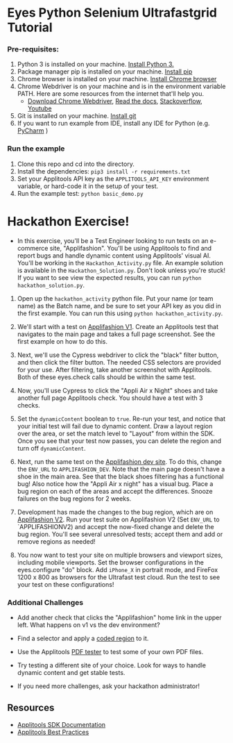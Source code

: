 # Eyes Python Selenium Ultrafastgrid Tutorial
### Pre-requisites:

1. Python 3 is installed on your machine.  [Install Python 3.](https://realpython.com/installing-python/) 
2. Package manager pip is installed on your machine.  [Install pip](https://pip.pypa.io/en/stable/installing/)
3. Chrome browser is installed on your machine. [Install Chrome browser](https://support.google.com/chrome/answer/95346?co=GENIE.Platform%3DDesktop&hl=en&oco=0)  
4. Chrome Webdriver is on your machine and is in the environment variable PATH. Here are some resources from the internet that'll help you.
   * [Download Chrome Webdriver](https://chromedriver.chromium.org/downloads), [Read the docs](https://splinter.readthedocs.io/en/0.1/setup-chrome.html), [Stackoverflow](https://stackoverflow.com/questions/38081021/using-selenium-on-mac-chrome), [Youtube](https://www.youtube.com/watch?time_continue=182&v=dz59GsdvUF8)
5. Git is installed on your machine. [Install git](https://www.atlassian.com/git/tutorials/install-git)
6. If you want to run example from IDE, install any IDE for Python (e.g. [PyCharm](https://www.jetbrains.com/pycharm/download/) )

### Run the example
1. Clone this repo and cd into the directory.
2. Install the dependencies: `pip3 install -r requirements.txt`
3. Set your Applitools API key as the `APPLITOOLS_API_KEY` environment variable, or hard-code it in the setup of your test. 
4. Run the example test: `python basic_demo.py`


# Hackathon Exercise!

* In this exercise, you'll be a Test Engineer looking to run tests on an e-commerce site, "Applifashion". 
  You'll be using Applitools to find and report bugs and handle dynamic content using Applitools' visual AI.
  You'll be working in the `Hackathon_Activity.py` file. An example solution is available in the `Hackathon_Solution.py`. 
  Don't look unless you're stuck! If you want to see view the expected results, you can run  `python hackathon_solution.py`.

1. Open up the `hackathon_activity` python file. Put your name (or team name) as the Batch name, and be sure to set your API key as you did in the first example. You can run this using `python hackathon_activity.py`.


2. We'll start with a test on [Applifashion V1](https://demo.applitools.com/gridHackathonV1.html). Create an Applitools test that navigates to the main page and takes a full page screenshot. See the first example on how to do this.

   
3. Next, we'll use the Cypress webdriver to click the "black" filter button, and then click the filter button. The needed CSS selectors are provided for your use. After filtering, take another screenshot with Applitools. 
   Both of these eyes.check calls should be within the same test.
   

4. Now, you'll use Cypress to click the "Appli Air x Night" shoes and take another full page Applitools check. You should have a test with 3 checks. 
 

5. Set the `dynamicContent` boolean to `true`. Re-run your test, and notice that your initial test will fail due to dynamic content. 
Draw a layout region over the area, or set the match level to "Layout" from within the SDK. Once you see that your test now passes, you can delete the region and turn off `dynamicContent`. 
   
 
6. Next, run the same test on the [Applifashion dev site](https://demo.applitools.com/tlcHackathonDev.html). To do this, change the `ENV_URL` to `APPLIFASHION_DEV`. Note that the main page doesn't have a shoe in the main area. 
   See that the black shoes filtering has a functional bug! Also notice how the "Appli Air x night" has a visual bug. 
   Place a bug region on each of the areas and accept the differences. Snooze failures on the bug regions for 2 weeks.
   

7. Development has made the changes to the bug region, which are on [Applifashion V2](https://demo.applitools.com/gridHackathonV2.html). 
Run your test suite on Applifashion V2 (Set `ENV_URL` to `APPLIFASHIONV2)
and accept the now-fixed change and delete the bug region. 
You'll see several unresolved tests; accept them and add or remove regions as needed!
  
 
8. You now want to test your site on multiple browsers and viewport sizes, including mobile viewports. Set the browser configurations in the eyes.configure "do" block. 
Add `iPhone_X` in portrait mode, and FireFox 1200 x 800 as browsers for the Ultrafast test cloud. Run the test to see your test 
   on these configurations!

### Additional Challenges
* Add another check that clicks the "Applifashion" home link in the upper left. What happens on v1 vs the dev environment? 


* Find a selector and apply a [coded region](https://help.applitools.com/hc/en-us/articles/360007188211-Coded-Ignore-Regions) to it. 

* Use the Applitools [PDF tester](https://applitools.com/tutorials/pdf-forms.html#analyze-your-test-results) to test some of your own PDF files. 

* Try testing a different site of your choice. Look for ways to handle dynamic content and get stable tests.  

* If you need more challenges, ask your hackathon administrator!

## Resources
- [Applitools SDK Documentation](https://applitools.com/docs/api/eyes-sdk/index-gen/classindex-selenium-python_sdk4.html)
- [Applitools Best Practices](https://applitools.com/docs/topics/general-concepts/visual-test-best-practices.html)